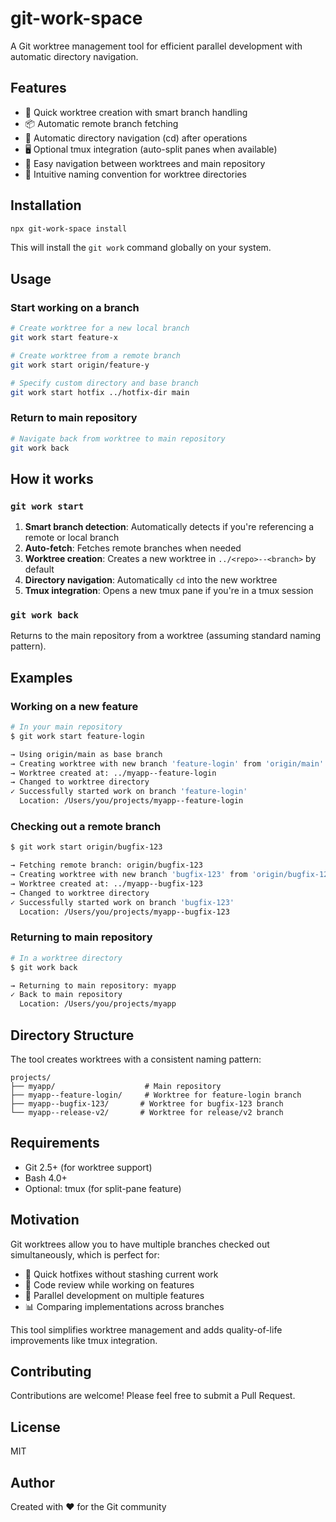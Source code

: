 # git-work-space

A Git worktree management tool for efficient parallel development with automatic directory navigation.

## Features

- 🚀 Quick worktree creation with smart branch handling
- 📦 Automatic remote branch fetching
- 📁 Automatic directory navigation (cd) after operations
- 🖥️ Optional tmux integration (auto-split panes when available)
- 🔄 Easy navigation between worktrees and main repository
- 🎯 Intuitive naming convention for worktree directories

## Installation

```bash
npx git-work-space install
```

This will install the `git work` command globally on your system.

## Usage

### Start working on a branch

```bash
# Create worktree for a new local branch
git work start feature-x

# Create worktree from a remote branch
git work start origin/feature-y

# Specify custom directory and base branch
git work start hotfix ../hotfix-dir main
```

### Return to main repository

```bash
# Navigate back from worktree to main repository
git work back
```

## How it works

### `git work start`

1. **Smart branch detection**: Automatically detects if you're referencing a remote or local branch
2. **Auto-fetch**: Fetches remote branches when needed
3. **Worktree creation**: Creates a new worktree in `../<repo>--<branch>` by default
4. **Directory navigation**: Automatically `cd` into the new worktree
5. **Tmux integration**: Opens a new tmux pane if you're in a tmux session

### `git work back`

Returns to the main repository from a worktree (assuming standard naming pattern).

## Examples

### Working on a new feature

```bash
# In your main repository
$ git work start feature-login

→ Using origin/main as base branch
→ Creating worktree with new branch 'feature-login' from 'origin/main'
→ Worktree created at: ../myapp--feature-login
→ Changed to worktree directory
✓ Successfully started work on branch 'feature-login'
  Location: /Users/you/projects/myapp--feature-login
```

### Checking out a remote branch

```bash
$ git work start origin/bugfix-123

→ Fetching remote branch: origin/bugfix-123
→ Creating worktree with new branch 'bugfix-123' from 'origin/bugfix-123'
→ Worktree created at: ../myapp--bugfix-123
→ Changed to worktree directory
✓ Successfully started work on branch 'bugfix-123'
  Location: /Users/you/projects/myapp--bugfix-123
```

### Returning to main repository

```bash
# In a worktree directory
$ git work back

→ Returning to main repository: myapp
✓ Back to main repository
  Location: /Users/you/projects/myapp
```

## Directory Structure

The tool creates worktrees with a consistent naming pattern:

```
projects/
├── myapp/                    # Main repository
├── myapp--feature-login/     # Worktree for feature-login branch
├── myapp--bugfix-123/       # Worktree for bugfix-123 branch
└── myapp--release-v2/       # Worktree for release/v2 branch
```

## Requirements

- Git 2.5+ (for worktree support)
- Bash 4.0+
- Optional: tmux (for split-pane feature)

## Motivation

Git worktrees allow you to have multiple branches checked out simultaneously, which is perfect for:

- 🔧 Quick hotfixes without stashing current work
- 👀 Code review while working on features
- 🔄 Parallel development on multiple features
- 📊 Comparing implementations across branches

This tool simplifies worktree management and adds quality-of-life improvements like tmux integration.

## Contributing

Contributions are welcome! Please feel free to submit a Pull Request.

## License

MIT

## Author

Created with ❤️ for the Git community
